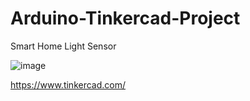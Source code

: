 # Arduino-Tinkercad-Project
Smart Home Light Sensor

![image](https://github.com/user-attachments/assets/28361336-1d66-4eaa-9bc0-2bf2e53a0724)

https://www.tinkercad.com/
